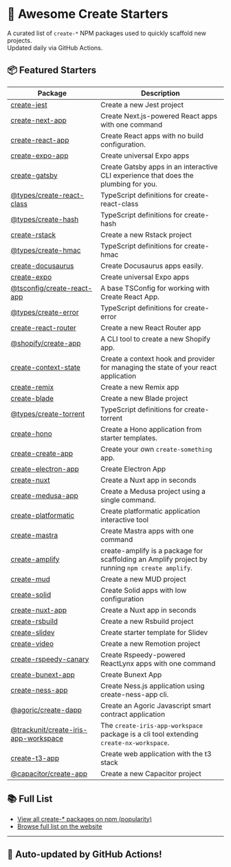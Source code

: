 # 🌱 Awesome Create Starters

A curated list of `create-*` NPM packages used to quickly scaffold new projects.  
Updated daily via GitHub Actions.

## 📦 Featured Starters

| Package | Description |
| ------- | ----------- |
| [create-jest](https://www.npmjs.com/package/create-jest) | Create a new Jest project |
| [create-next-app](https://www.npmjs.com/package/create-next-app) | Create Next.js-powered React apps with one command |
| [create-react-app](https://www.npmjs.com/package/create-react-app) | Create React apps with no build configuration. |
| [create-expo-app](https://www.npmjs.com/package/create-expo-app) | Create universal Expo apps |
| [create-gatsby](https://www.npmjs.com/package/create-gatsby) | Create Gatsby apps in an interactive CLI experience that does the plumbing for you. |
| [@types/create-react-class](https://www.npmjs.com/package/@types/create-react-class) | TypeScript definitions for create-react-class |
| [@types/create-hash](https://www.npmjs.com/package/@types/create-hash) | TypeScript definitions for create-hash |
| [create-rstack](https://www.npmjs.com/package/create-rstack) | Create a new Rstack project |
| [@types/create-hmac](https://www.npmjs.com/package/@types/create-hmac) | TypeScript definitions for create-hmac |
| [create-docusaurus](https://www.npmjs.com/package/create-docusaurus) | Create Docusaurus apps easily. |
| [create-expo](https://www.npmjs.com/package/create-expo) | Create universal Expo apps |
| [@tsconfig/create-react-app](https://www.npmjs.com/package/@tsconfig/create-react-app) | A base TSConfig for working with Create React App. |
| [@types/create-error](https://www.npmjs.com/package/@types/create-error) | TypeScript definitions for create-error |
| [create-react-router](https://www.npmjs.com/package/create-react-router) | Create a new React Router app |
| [@shopify/create-app](https://www.npmjs.com/package/@shopify/create-app) | A CLI tool to create a new Shopify app. |
| [create-context-state](https://www.npmjs.com/package/create-context-state) | Create a context hook and provider for managing the state of your react application |
| [create-remix](https://www.npmjs.com/package/create-remix) | Create a new Remix app |
| [create-blade](https://www.npmjs.com/package/create-blade) | Create a new Blade project |
| [@types/create-torrent](https://www.npmjs.com/package/@types/create-torrent) | TypeScript definitions for create-torrent |
| [create-hono](https://www.npmjs.com/package/create-hono) | Create a Hono application from starter templates. |
| [create-create-app](https://www.npmjs.com/package/create-create-app) | Create your own `create-something` app. |
| [create-electron-app](https://www.npmjs.com/package/create-electron-app) | Create Electron App |
| [create-nuxt](https://www.npmjs.com/package/create-nuxt) | Create a Nuxt app in seconds |
| [create-medusa-app](https://www.npmjs.com/package/create-medusa-app) | Create a Medusa project using a single command. |
| [create-platformatic](https://www.npmjs.com/package/create-platformatic) | Create platformatic application interactive tool |
| [create-mastra](https://www.npmjs.com/package/create-mastra) | Create Mastra apps with one command |
| [create-amplify](https://www.npmjs.com/package/create-amplify) | create-amplify is a package for scaffolding an Amplify project by running `npm create amplify`. |
| [create-mud](https://www.npmjs.com/package/create-mud) | Create a new MUD project |
| [create-solid](https://www.npmjs.com/package/create-solid) | Create Solid apps with low configuration |
| [create-nuxt-app](https://www.npmjs.com/package/create-nuxt-app) | Create a Nuxt app in seconds |
| [create-rsbuild](https://www.npmjs.com/package/create-rsbuild) | Create a new Rsbuild project |
| [create-slidev](https://www.npmjs.com/package/create-slidev) | Create starter template for Slidev |
| [create-video](https://www.npmjs.com/package/create-video) | Create a new Remotion project |
| [create-rspeedy-canary](https://www.npmjs.com/package/create-rspeedy-canary) | Create Rspeedy-powered ReactLynx apps with one command |
| [create-bunext-app](https://www.npmjs.com/package/create-bunext-app) | Create Bunext App |
| [create-ness-app](https://www.npmjs.com/package/create-ness-app) | Create Ness.js application using create-ness-app cli. |
| [@agoric/create-dapp](https://www.npmjs.com/package/@agoric/create-dapp) | Create an Agoric Javascript smart contract application |
| [@trackunit/create-iris-app-workspace](https://www.npmjs.com/package/@trackunit/create-iris-app-workspace) | The `create-iris-app-workspace` package is a cli tool extending `create-nx-workspace`. |
| [create-t3-app](https://www.npmjs.com/package/create-t3-app) | Create web application with the t3 stack |
| [@capacitor/create-app](https://www.npmjs.com/package/@capacitor/create-app) | Create a new Capacitor project |

## 📚 Full List

- [View all create-* packages on npm (popularity)](https://www.npmjs.com/search?q=create-&ranking=popularity)
- [Browse full list on the website](https://project42da.github.io/awesome-create-starters/)

---

## 🤖 Auto-updated by GitHub Actions!
